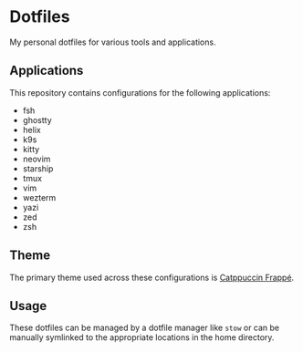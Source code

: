 # Dotfiles

My personal dotfiles for various tools and applications.

## Applications

This repository contains configurations for the following applications:

*   fsh
*   ghostty
*   helix
*   k9s
*   kitty
*   neovim
*   starship
*   tmux
*   vim
*   wezterm
*   yazi
*   zed
*   zsh

## Theme

The primary theme used across these configurations is [Catppuccin Frappé](https://github.com/catppuccin/catppuccin).

## Usage

These dotfiles can be managed by a dotfile manager like `stow` or can be manually symlinked to the appropriate locations in the home directory.
